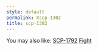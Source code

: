 ```yaml
---
style: default
permalink: Xscp-1302
title: scp-1302
---
```

You may also like:
[SCP-1792](http://scp-wiki.net/scp-1792)
[Fight](http://scp-wiki.net/fight)